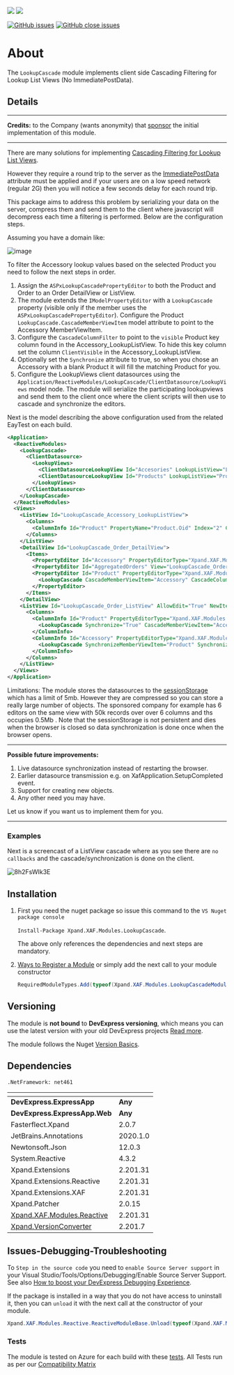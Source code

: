 ![](https://xpandshields.azurewebsites.net/nuget/v/Xpand.XAF.Modules.LookupCascade.svg?&style=flat) ![](https://xpandshields.azurewebsites.net/nuget/dt/Xpand.XAF.Modules.LookupCascade.svg?&style=flat)

[![GitHub issues](https://xpandshields.azurewebsites.net/github/issues/eXpandFramework/expand/LookupCascade.svg)](https://github.com/eXpandFramework/eXpand/issues?utf8=%E2%9C%93&q=is%3Aissue+is%3Aopen+sort%3Aupdated-desc+label%3AStandalone_xaf_modules+LookupCascade) [![GitHub close issues](https://xpandshields.azurewebsites.net/github/issues-closed/eXpandFramework/eXpand/LookupCascade.svg)](https://github.com/eXpandFramework/eXpand/issues?utf8=%E2%9C%93&q=is%3Aissue+is%3Aclosed+sort%3Aupdated-desc+label%3AStandalone_XAF_Modules+LookupCascade)
# About

The `LookupCascade` module implements client side Cascading Filtering for Lookup List Views (No ImmediatePostData).

## Details

---

**Credits:** to the Company (wants anonymity) that [sponsor](https://github.com/sponsors/apobekiaris) the initial implementation of this module. 

---
There are many solutions for implementing [Cascading Filtering for Lookup List Views](https://docs.devexpress.com/eXpressAppFramework/112681/task-based-help/filtering/how-to-implement-cascading-filtering-for-lookup-list-views#1). 

However they require a round trip to the server as the [ImmediatePostData](https://docs.devexpress.com/eXpressAppFramework/DevExpress.Persistent.Base.ImmediatePostDataAttribute) attribute must be applied and if your users are on a low speed network (regular 2G) then you will notice a few seconds delay for each round trip.

This package aims to address this problem by serializing your data on the server, compress them and send them to the client where javascript will decompress each time a filtering is performed. Below are the configuration steps.

Assuming you have a domain like:

![image](https://user-images.githubusercontent.com/159464/79579820-c3844580-80d0-11ea-9ca5-2b7d1fe16b59.png)

To filter the Accessory lookup values based on the selected Product you need to follow the next steps in order.

1. Assign the `ASPxLookupCascadePropertyEditor` to both the Product and Order to an Order DetailView or ListView.
2. The module extends the `IModelPropertyEditor` with a `LookupCascade` property (visible only if the member uses the `ASPxLookupCascadePropertyEditor`). Configure the Product `LookupCascade.CascadeMemberViewItem` model attribute to point to the Accessory MemberViewItem.
3. Configure the `CascadeColumnFilter` to point to the `visible` Product key column found in the Accessory_LookupListView. To hide this key column set the column `ClientVisible` in the Accessory_LookupListView.
4. Optionally set the `Synchronize` attribute to true, so when you chose an Accessory with a blank Product it will fill the matching Product for you.
5. Configure the LookupViews client datasources using the `Application/ReactiveModules/LookupCascade/ClientDatasource/LookupViews` model node. The module will serialize the participating lookupviews and send them to the client once where the client scripts will then use to cascade and synchronize the editors.

Next is the model describing the above configuration used from the related EayTest on each build.

```xml
<Application>
  <ReactiveModules>
    <LookupCascade>
      <ClientDatasource>
        <LookupViews>
          <ClientDatasourceLookupView Id="Accesories" LookupListView="LookupCascade_Accessory_LookupListView" IsNewNode="True" />
          <ClientDatasourceLookupView Id="Products" LookupListView="Product_LookupListView" IsNewNode="True" />
        </LookupViews>
      </ClientDatasource>
    </LookupCascade>
  </ReactiveModules>
  <Views>
    <ListView Id="LookupCascade_Accessory_LookupListView">
      <Columns>
        <ColumnInfo Id="Product" PropertyName="Product.Oid" Index="2" Caption="Product" ClientVisible="False" IsNewNode="True" Removed="True" />
      </Columns>
    </ListView>
    <DetailView Id="LookupCascade_Order_DetailView">
      <Items>
        <PropertyEditor Id="Accessory" PropertyEditorType="Xpand.XAF.Modules.LookupCascade.ASPxLookupCascadePropertyEditor" View="LookupCascade_Accessory_LookupListView" />
        <PropertyEditor Id="AggregatedOrders" View="LookupCascade_Order_ListView" />
        <PropertyEditor Id="Product" PropertyEditorType="Xpand.XAF.Modules.LookupCascade.ASPxLookupCascadePropertyEditor">
          <LookupCascade CascadeMemberViewItem="Accessory" CascadeColumnFilter="Product" />
        </PropertyEditor>
      </Items>
    </DetailView>
    <ListView Id="LookupCascade_Order_ListView" AllowEdit="True" NewItemRowPosition="Top" DetailViewID="LookupCascade_Order_DetailView">
      <Columns>
        <ColumnInfo Id="Product" PropertyEditorType="Xpand.XAF.Modules.LookupCascade.ASPxLookupCascadePropertyEditor" SortIndex="0" SortOrder="Ascending">
          <LookupCascade Synchronize="True" CascadeMemberViewItem="Accessory" CascadeColumnFilter="Product" />
        </ColumnInfo>
        <ColumnInfo Id="Accessory" PropertyEditorType="Xpand.XAF.Modules.LookupCascade.ASPxLookupCascadePropertyEditor" View="LookupCascade_Accessory_LookupListView">
          <LookupCascade SynchronizeMemberViewItem="Product" SynchronizeMemberLookupColumn="ProductName" />
        </ColumnInfo>
      </Columns>
    </ListView>
  </Views>
</Application>
```

Limitations: The module stores the datasources to the [sessionStorage](https://developer.mozilla.org/en-US/docs/Web/API/Window/sessionStorage) which has a limit of 5mb. However they are compressed so you can store a really large number of objects. The sponsored company for example has 6 editors on the same view with 50k records over over 6 columns and ths occupies 0.5Mb . Note that the sessionStorage is not persistent and dies when the browser is closed so data synchronization is done once when the browser opens.

---

**Possible future improvements:**

1. Live datasource synchronization instead of restarting the browser.
2. Earlier datasource transmission e.g. on XafApplication.SetupCompleted event.
3. Support for creating new objects.
4. Any other need you may have.

Let us know if you want us to implement them for you.

---

### Examples

Next is a screencast of a ListView cascade where as you see there are `no callbacks` and the cascade/synchronization is done on the client.
<twitter>

![8h2FsWIk3E](https://user-images.githubusercontent.com/159464/79941231-7acfe200-846c-11ea-83c6-9b16bc80b4c0.gif)

</twitter>

## Installation

1. First you need the nuget package so issue this command to the `VS Nuget package console`

   `Install-Package Xpand.XAF.Modules.LookupCascade`.

    The above only references the dependencies and next steps are mandatory.

2. [Ways to Register a Module](https://documentation.devexpress.com/eXpressAppFramework/118047/Concepts/Application-Solution-Components/Ways-to-Register-a-Module)
or simply add the next call to your module constructor

    ```cs
    RequiredModuleTypes.Add(typeof(Xpand.XAF.Modules.LookupCascadeModule));
    ```

## Versioning

The module is **not bound** to **DevExpress versioning**, which means you can use the latest version with your old DevExpress projects [Read more](https://github.com/eXpandFramework/XAF/tree/master/tools/Xpand.VersionConverter).

The module follows the Nuget [Version Basics](https://docs.microsoft.com/en-us/nuget/reference/package-versioning#version-basics).

## Dependencies
`.NetFramework: net461`

|<!-- -->|<!-- -->
|----|----
|**DevExpress.ExpressApp**|**Any**
 |**DevExpress.ExpressApp.Web**|**Any**
|Fasterflect.Xpand|2.0.7
 |JetBrains.Annotations|2020.1.0
 |Newtonsoft.Json|12.0.3
 |System.Reactive|4.3.2
 |Xpand.Extensions|2.201.31
 |Xpand.Extensions.Reactive|2.201.31
 |Xpand.Extensions.XAF|2.201.31
 |Xpand.Patcher|2.0.15
 |[Xpand.XAF.Modules.Reactive](https://github.com/eXpandFramework/DevExpress.XAF/tree/master/src/Modules/Xpand.XAF.Modules.Reactive)|2.201.31
 |[Xpand.VersionConverter](https://github.com/eXpandFramework/DevExpress.XAF/tree/master/tools/Xpand.VersionConverter)|2.201.7

## Issues-Debugging-Troubleshooting

To `Step in the source code` you need to `enable Source Server support` in your Visual Studio/Tools/Options/Debugging/Enable Source Server Support. See also [How to boost your DevExpress Debugging Experience](https://github.com/eXpandFramework/DevExpress.XAF/wiki/How-to-boost-your-DevExpress-Debugging-Experience#1-index-the-symbols-to-your-custom-devexpresss-installation-location).

If the package is installed in a way that you do not have access to uninstall it, then you can `unload` it with the next call at the constructor of your module.
```cs
Xpand.XAF.Modules.Reactive.ReactiveModuleBase.Unload(typeof(Xpand.XAF.Modules.LookupCascade.LookupCascadeModule))
```
### Tests
The module is tested on Azure for each build with these [tests](https://github.com/eXpandFramework/Packages/tree/master/src/Tests/Xpand.XAF.s.LookupCascade.LookupCascade). 
All Tests run as per our [Compatibility Matrix](https://github.com/eXpandFramework/DevExpress.XAF#compatibility-matrix)

